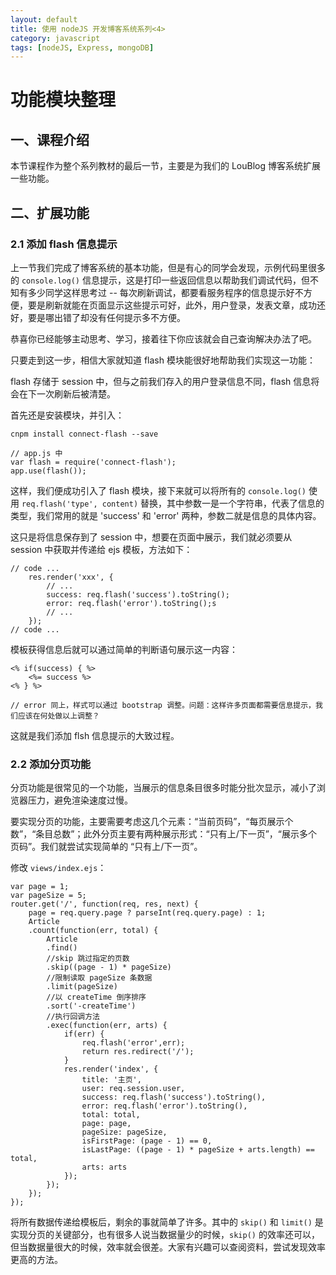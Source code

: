 ```yaml
---
layout: default
title: 使用 nodeJS 开发博客系统系列<4>
category: javascript
tags: [nodeJS, Express, mongoDB]
---
```


# 功能模块整理

## 一、课程介绍

本节课程作为整个系列教材的最后一节，主要是为我们的 LouBlog 博客系统扩展一些功能。

## 二、扩展功能

### 2.1 添加 flash 信息提示

上一节我们完成了博客系统的基本功能，但是有心的同学会发现，示例代码里很多的 `console.log()` 信息提示，这是打印一些返回信息以帮助我们调试代码，但不知有多少同学这样思考过 -- 每次刷新调试，都要看服务程序的信息提示好不方便，要是刷新就能在页面显示这些提示可好，此外，用户登录，发表文章，成功还好，要是哪出错了却没有任何提示多不方便。

恭喜你已经能够主动思考、学习，接着往下你应该就会自己查询解决办法了吧。

只要走到这一步，相信大家就知道 flash 模块能很好地帮助我们实现这一功能：

flash 存储于 session 中，但与之前我们存入的用户登录信息不同，flash 信息将会在下一次刷新后被清楚。

首先还是安装模块，并引入：

~~~
cnpm install connect-flash --save

// app.js 中
var flash = require('connect-flash');
app.use(flash());
~~~

这样，我们便成功引入了 flash 模块，接下来就可以将所有的 `console.log()` 使用 `req.flash('type', content)` 替换，其中参数一是一个字符串，代表了信息的类型，我们常用的就是 'success' 和 'error' 两种，参数二就是信息的具体内容。

这只是将信息保存到了 session 中，想要在页面中展示，我们就必须要从 session 中获取并传递给 ejs 模板，方法如下：

~~~
// code ...
    res.render('xxx', {
        // ...
        success: req.flash('success').toString();
        error: req.flash('error').toString();s
        // ...
    });
// code ...
~~~

模板获得信息后就可以通过简单的判断语句展示这一内容：

~~~
<% if(success) { %>
    <%= success %>
<% } %>

// error 同上，样式可以通过 bootstrap 调整。问题：这样许多页面都需要信息提示，我们应该在何处做以上调整？
~~~

这就是我们添加 flsh 信息提示的大致过程。

### 2.2 添加分页功能

分页功能是很常见的一个功能，当展示的信息条目很多时能分批次显示，减小了浏览器压力，避免渲染速度过慢。

要实现分页的功能，主要需要考虑这几个元素：“当前页码”，“每页展示个数”，“条目总数”；此外分页主要有两种展示形式：“只有上/下一页”，“展示多个页码”。我们就尝试实现简单的 “只有上/下一页”。

修改 `views/index.ejs`：

~~~
var page = 1;
var pageSize = 5;
router.get('/', function(req, res, next) {
	page = req.query.page ? parseInt(req.query.page) : 1;
	Article
	.count(function(err, total) {
		Article
		.find()
		//skip 跳过指定的页数
		.skip((page - 1) * pageSize)
		//限制读取 pageSize 条数据
		.limit(pageSize)
		//以 createTime 倒序排序
		.sort('-createTime')
		//执行回调方法
		.exec(function(err, arts) {
			if(err) {
				req.flash('error',err);
				return res.redirect('/');
			}
			res.render('index', { 
				title: '主页',
				user: req.session.user,
				success: req.flash('success').toString(),
				error: req.flash('error').toString(),
				total: total,
				page: page,
				pageSize: pageSize,
				isFirstPage: (page - 1) == 0,
				isLastPage: ((page - 1) * pageSize + arts.length) == total,
				arts: arts
			});
		});
	});
});
~~~

将所有数据传递给模板后，剩余的事就简单了许多。其中的 `skip()` 和 `limit()` 是实现分页的关键部分，也有很多人说当数据量少的时候，`skip()` 的效率还可以，但当数据量很大的时候，效率就会很差。大家有兴趣可以查阅资料，尝试发现效率更高的方法。

